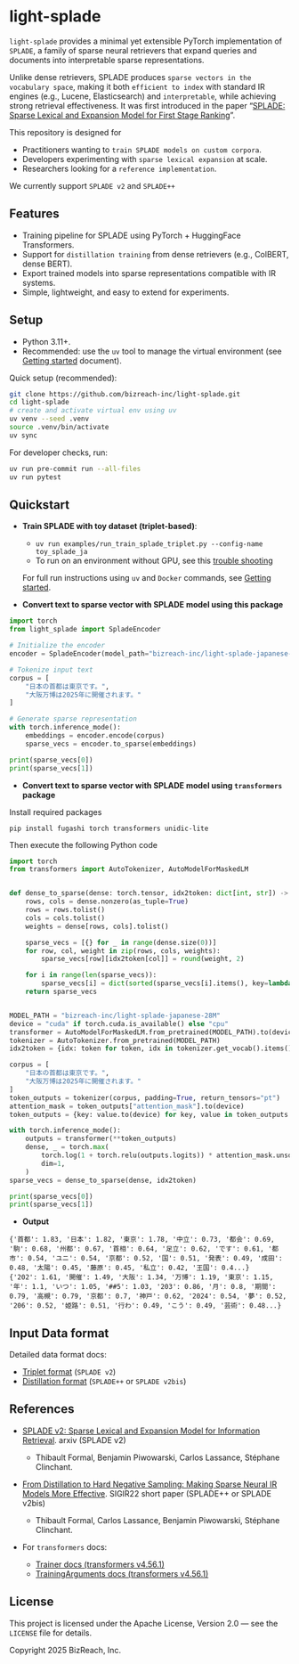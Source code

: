 <!---
Copyright 2025 BizReach, Inc. All rights reserved.

Licensed under the Apache License, Version 2.0 (the "License");
you may not use this file except in compliance with the License.
You may obtain a copy of the License at

    http://www.apache.org/licenses/LICENSE-2.0

Unless required by applicable law or agreed to in writing, software
distributed under the License is distributed on an "AS IS" BASIS,
WITHOUT WARRANTIES OR CONDITIONS OF ANY KIND, either express or implied.
See the License for the specific language governing permissions and
limitations under the License.
-->

# light-splade

`light-splade` provides a minimal yet extensible PyTorch implementation of `SPLADE`, a family of sparse neural retrievers that expand queries and documents into interpretable sparse representations.

Unlike dense retrievers, SPLADE produces `sparse vectors in the vocabulary space`, making it both `efficient to index` with standard IR engines (e.g., Lucene, Elasticsearch) and `interpretable`, while achieving strong retrieval effectiveness. It was first introduced in the paper “[SPLADE: Sparse Lexical and Expansion Model for First Stage Ranking](https://arxiv.org/abs/2107.05720)”.

This repository is designed for

- Practitioners wanting to `train SPLADE models on custom corpora`.
- Developers experimenting with `sparse lexical expansion` at scale.
- Researchers looking for a `reference implementation`.

We currently support `SPLADE v2` and `SPLADE++`

## Features
- Training pipeline for SPLADE using PyTorch + HuggingFace Transformers.
- Support for `distillation training` from dense retrievers (e.g., ColBERT, dense BERT).
- Export trained models into sparse representations compatible with IR systems.
- Simple, lightweight, and easy to extend for experiments.

## Setup

- Python 3.11+.
- Recommended: use the `uv` tool to manage the virtual environment (see [Getting started](docs/getting_started.md) document).

Quick setup (recommended):

```bash
git clone https://github.com/bizreach-inc/light-splade.git
cd light-splade
# create and activate virtual env using uv
uv venv --seed .venv
source .venv/bin/activate
uv sync
```

For developer checks, run:

```bash
uv run pre-commit run --all-files
uv run pytest
```

## Quickstart

- **Train SPLADE with toy dataset (triplet-based)**:

    - `uv run examples/run_train_splade_triplet.py --config-name toy_splade_ja`
    - To run on an environment without GPU, see this [trouble shooting](docs/trouble_shooting.md#running-the-training-script-on-cpu-only-machines)

    For full run instructions using `uv` and `Docker` commands, see [Getting started](docs/getting_started.md).

- **Convert text to sparse vector with SPLADE model using this package**


```python
import torch
from light_splade import SpladeEncoder

# Initialize the encoder
encoder = SpladeEncoder(model_path="bizreach-inc/light-splade-japanese-28M")

# Tokenize input text
corpus = [
    "日本の首都は東京です。",
    "大阪万博は2025年に開催されます。"
]

# Generate sparse representation
with torch.inference_mode():
    embeddings = encoder.encode(corpus)
    sparse_vecs = encoder.to_sparse(embeddings)

print(sparse_vecs[0])
print(sparse_vecs[1])
```

- **Convert text to sparse vector with SPLADE model using `transformers` package**

Install required packages

```
pip install fugashi torch transformers unidic-lite
```

Then execute the following Python code

```python
import torch
from transformers import AutoTokenizer, AutoModelForMaskedLM


def dense_to_sparse(dense: torch.tensor, idx2token: dict[int, str]) -> list[dict[str, float]]:
    rows, cols = dense.nonzero(as_tuple=True)
    rows = rows.tolist()
    cols = cols.tolist()
    weights = dense[rows, cols].tolist()

    sparse_vecs = [{} for _ in range(dense.size(0))]
    for row, col, weight in zip(rows, cols, weights):
        sparse_vecs[row][idx2token[col]] = round(weight, 2)

    for i in range(len(sparse_vecs)):
        sparse_vecs[i] = dict(sorted(sparse_vecs[i].items(), key=lambda x: x[1], reverse=True))
    return sparse_vecs


MODEL_PATH = "bizreach-inc/light-splade-japanese-28M"
device = "cuda" if torch.cuda.is_available() else "cpu"
transformer = AutoModelForMaskedLM.from_pretrained(MODEL_PATH).to(device)
tokenizer = AutoTokenizer.from_pretrained(MODEL_PATH)
idx2token = {idx: token for token, idx in tokenizer.get_vocab().items()}

corpus = [
    "日本の首都は東京です。",
    "大阪万博は2025年に開催されます。"
]
token_outputs = tokenizer(corpus, padding=True, return_tensors="pt")
attention_mask = token_outputs["attention_mask"].to(device)
token_outputs = {key: value.to(device) for key, value in token_outputs.items()}

with torch.inference_mode():
    outputs = transformer(**token_outputs)
    dense, _ = torch.max(
        torch.log(1 + torch.relu(outputs.logits)) * attention_mask.unsqueeze(-1),
        dim=1,
    )
sparse_vecs = dense_to_sparse(dense, idx2token)

print(sparse_vecs[0])
print(sparse_vecs[1])
```

- **Output**

```
{'首都': 1.83, '日本': 1.82, '東京': 1.78, '中立': 0.73, '都会': 0.69, '駒': 0.68, '州都': 0.67, '首相': 0.64, '足立': 0.62, 'です': 0.61, '都市': 0.54, 'ユニ': 0.54, '京都': 0.52, '国': 0.51, '発表': 0.49, '成田': 0.48, '太陽': 0.45, '藤原': 0.45, '私立': 0.42, '王国': 0.4...}
{'202': 1.61, '開催': 1.49, '大阪': 1.34, '万博': 1.19, '東京': 1.15, '年': 1.1, 'いつ': 1.05, '##5': 1.03, '203': 0.86, '月': 0.8, '期間': 0.79, '高槻': 0.79, '京都': 0.7, '神戸': 0.62, '2024': 0.54, '夢': 0.52, '206': 0.52, '姫路': 0.51, '行わ': 0.49, 'こう': 0.49, '芸術': 0.48...}
```

## Input Data format

Detailed data format docs:

- [Triplet format](docs/splade_triplet_data_format.md) (`SPLADE v2`)
- [Distillation format](docs/splade_triplet_distil_data_format.md) (`SPLADE++` or `SPLADE v2bis`)

## References

- [SPLADE v2: Sparse Lexical and Expansion Model for Information Retrieval](https://arxiv.org/abs/2109.10086). arxiv (SPLADE v2)
  - Thibault Formal, Benjamin Piwowarski, Carlos Lassance, Stéphane Clinchant.

- [From Distillation to Hard Negative Sampling: Making Sparse Neural IR Models More Effective](http://arxiv.org/abs/2205.04733). SIGIR22 short paper (SPLADE++ or SPLADE v2bis)
  - Thibault Formal, Carlos Lassance, Benjamin Piwowarski, Stéphane Clinchant.

- For `transformers` docs:
  - [Trainer docs (transformers v4.56.1)](https://huggingface.co/docs/transformers/v4.56.1/en/main_classes/trainer)
  - [TrainingArguments docs (transformers v4.56.1)](https://huggingface.co/docs/transformers/v4.56.1/en/main_classes/trainer#transformers.TrainingArguments)


## License

This project is licensed under the Apache License, Version 2.0 — see the `LICENSE` file for details.

Copyright 2025 BizReach, Inc.
